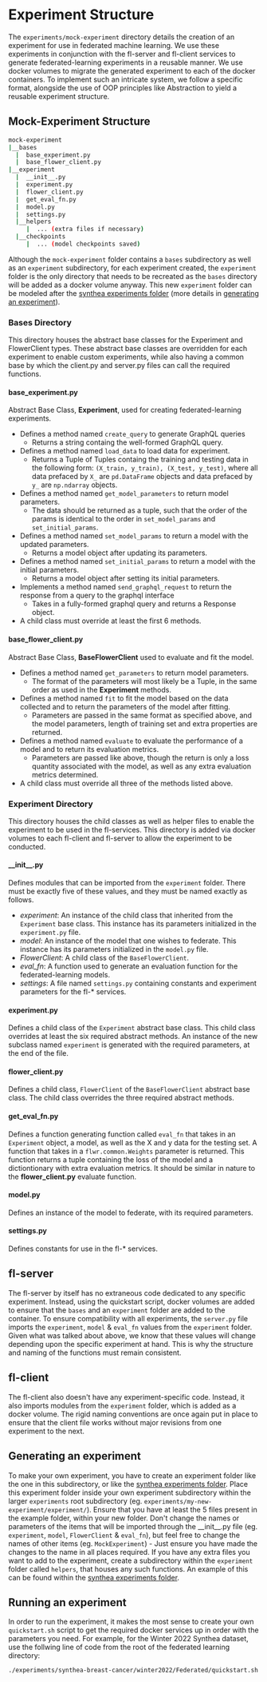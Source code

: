 # Experiment Structure
The `experiments/mock-experiment` directory details the creation of an experiment for use in federated machine learning. We use these experiments in conjunction with the fl-server and fl-client services to generate federated-learning experiments in a reusable manner. We use docker volumes to migrate the generated experiment to each of the docker containers. To implement such an intricate system, we follow a specific format, alongside the use of OOP principles like Abstraction to yield a reusable experiment structure.

## Mock-Experiment Structure
```bash
mock-experiment
|__bases
  |  base_experiment.py
  |  base_flower_client.py
|__experiment
  |  __init__.py
  |  experiment.py
  |  flower_client.py
  |  get_eval_fn.py
  |  model.py
  |  settings.py
  |__helpers
     |  ... (extra files if necessary)
  |__checkpoints
     |  ... (model checkpoints saved)
```
Although the `mock-experiment` folder contains a `bases` subdirectory as well as an `experiment` subdirectory, for each experiment created, the `experiment` folder is the only directory that needs to be recreated as the `bases` directory will be added as a docker volume anyway. This new `experiment` folder can be modeled after the [synthea experiments folder](../experiments/synthea-breast-cancer/winter2022/Federated/experiment) (more details in [generating an experiment](#generating-an-experiment)).

### Bases Directory
This directory houses the abstract base classes for the Experiment and FlowerClient types. These abstract base classes are overridden for each experiment to enable custom experiments, while also having a common base by which the client.py and server.py files can call the required functions.

#### base_experiment.py 
Abstract Base Class, **Experiment**, used for creating federated-learning experiments.
- Defines a method named `create_query` to generate GraphQL queries
  - Returns a string containg the well-formed GraphQL query.
- Defines a method named `load_data` to load data for experiment.
  - Returns a Tuple of Tuples containg the training and testing data in the following form: `(X_train, y_train), (X_test, y_test)`, where all data prefaced by `X_` are `pd.DataFrame` objects and data prefaced by `y_` are `np.ndarray` objects.
- Defines a method named `get_model_parameters` to return model parameters.
  - The data should be returned as a tuple, such that the order of the params is identical to the order in `set_model_params` and `set_initial_params`.
- Defines a method named `set_model_params` to return a model with the updated parameters.
  - Returns a model object after updating its parameters.
- Defines a method named `set_initial_params` to return a model with the initial parameters.
  - Returns a model object after setting its initial parameters.
- Implements a method named `send_graphql_request` to return the response from a query to the graphql interface
  - Takes in a fully-formed graphql query and returns a Response object. 
- A child class must override at least the first 6 methods.

#### base_flower_client.py
Abstract Base Class, **BaseFlowerClient** used to evaluate and fit the model.
- Defines a method named `get_parameters` to return model parameters.
  - The format of the parameters will most likely be a Tuple, in the same order as used in the **Experiment** methods.
- Defines a method named `fit` to fit the model based on the data collected and to return the parameters of the model after fitting.
  - Parameters are passed in the same format as specified above, and the model parameters, length of training set and extra properties are returned.
- Defines a method named `evaluate` to evaluate the performance of a model and to return its evaluation metrics.
  - Parameters are passed like above, though the return is only a loss quantity associated with the model, as well as any extra evaluation metrics determined. 
- A child class must override all three of the methods listed above.

### Experiment Directory
This directory houses the child classes as well as helper files to enable the experiment to be used in the fl-services. This directory is added via docker volumes to each fl-client and fl-server to allow the experiment to be conducted.

#### \_\_init\_\_.py
Defines modules that can be imported from the `experiment` folder. There must be exactly five of these values, and they must be named exactly as follows.
- *experiment*: An instance of the child class that inherited from the `Experiment` base class. This instance has its parameters initialized in the `experiment.py` file.
- *model*: An instance of the model that one wishes to federate. This instance has its parameters initialized in the `model.py` file.
- *FlowerClient*: A child class of the `BaseFlowerClient`.
- *eval_fn*: A function used to generate an evaluation function for the federated-learning models.
- *settings*: A file named `settings.py` containing constants and experiment parameters for the fl-* services.

#### experiment.py
Defines a child class of the `Experiment` abstract base class. This child class overrides at least the six required abstract methods. An instance of the new subclass named `experiment` is generated with the required parameters, at the end of the file.

#### flower_client.py
Defines a child class, `FlowerClient` of the `BaseFlowerClient` abstract base class. The child class overrides the three required abstract methods. 

#### get_eval_fn.py
Defines a function generating function called `eval_fn` that takes in an `Experiment` object, a model, as well as the X and y data for the testing set. A function that takes in a `flwr.common.Weights` parameter is returned. This function returns a tuple containing the loss of the model and a dictiontionary with extra evaluation metrics. It should be similar in nature to the **flower_client.py** evaluate function.

#### model.py
Defines an instance of the model to federate, with its required parameters. 

#### settings.py
Defines constants for use in the fl-* services.

## fl-server
The fl-server by itself has no extraneous code dedicated to any specific experiment. Instead, using the quickstart script, docker volumes are added to ensure that the `bases` and an `experiment` folder are added to the container. To ensure compatibility with all experiments, the `server.py` file imports the `experiment`, `model` & `eval_fn` values from the `experiment` folder. Given what was talked about above, we know that these values will change depending upon the specific experiment at hand. This is why the structure and naming of the functions must remain consistent.

## fl-client
The fl-client also doesn't have any experiment-specific code. Instead, it also imports modules from the `experiment` folder, which is added as a docker volume. The rigid naming conventions are once again put in place to ensure that the client file works without major revisions from one experiment to the next.

## Generating an experiment
To make your own experiment, you have to create an experiment folder like the one in this subdirectory, or like the [synthea experiments folder](../experiments/synthea-breast-cancer/winter2022/Federated/experiment). Place this experiment folder inside your own experiment subdirectory within the larger `experiments` root subdirectory (eg. `experiments/my-new-experiment/experiment/`). Ensure that you have at least the 5 files present in the example folder, within your new folder. Don't change the names or parameters of the items that will be imported through the \_\_init\_\_.py file (eg. `experiment`, `model`, `FlowerClient` & `eval_fn`), but feel free to change the names of other items (eg. `MockExperiment`) - Just ensure you have made the changes to the name in all places required. If you have any extra files you want to add to the experiment, create a subdirectory within the `experiment` folder called `helpers`, that houses any such functions. An example of this can be found within the [synthea experiments folder](../experiments/synthea-breast-cancer/winter2022/Federated/experiment).

## Running an experiment

In order to run the experiment, it makes the most sense to create your own `quickstart.sh` script to get the required docker services up in order with the parameters you need. For example, for the Winter 2022 Synthea dataset, use the follwing line of code from the root of the federated learning directory:

```bash
./experiments/synthea-breast-cancer/winter2022/Federated/quickstart.sh -i <INGEST-PATH> -p <PORT> -n <NUM-OF-SITES> -r <NUM-OF-ROUNDS> -e <PATH-TO-EXPERIMENT-DIRECTORY>
```